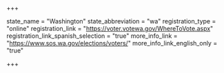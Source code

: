 +++

state_name = "Washington"
state_abbreviation = "wa"
registration_type = "online"
registration_link = "https://voter.votewa.gov/WhereToVote.aspx"
registration_link_spanish_selection = "true"
more_info_link = "https://www.sos.wa.gov/elections/voters/"
more_info_link_english_only = "true"

+++
